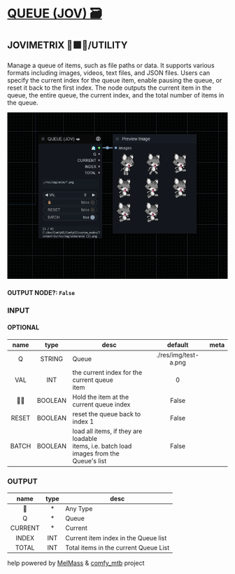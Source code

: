 # [QUEUE (JOV) 🗃](https://raw.githubusercontent.com/Amorano/Jovimetrix-examples/master/node/QUEUE/QUEUE.md)

## JOVIMETRIX 🔺🟩🔵/UTILITY

Manage a queue of items, such as file paths or data. It supports various formats including images, videos, text files, and JSON files. Users can specify the current index for the queue item, enable pausing the queue, or reset it back to the first index. The node outputs the current item in the queue, the entire queue, the current index, and the total number of items in the queue.

![QUEUE](https://raw.githubusercontent.com/Amorano/Jovimetrix-examples/master/node/QUEUE/QUEUE.png)

#### OUTPUT NODE?: `False`

### INPUT

#### OPTIONAL

name | type | desc | default | meta
:---:|:---:|---|:---:|---
Q  |  STRING  | Queue | ./res/img/test-a.png | 
VAL  |  INT  | the current index for the current queue<br>item | 0 | 
✋🏽  |  BOOLEAN  | Hold the item at the current queue index | False | 
RESET  |  BOOLEAN  | reset the queue back to index 1 | False | 
BATCH  |  BOOLEAN  | load all items, if they are loadable<br>items, i.e. batch load images from the<br>Queue's list | False | 

### OUTPUT

name | type | desc
:---:|:---:|---
🦄  |  *  | Any Type 
Q  |  *  | Queue 
CURRENT  |  *  | Current 
INDEX  |  INT  | Current item index in the Queue list 
TOTAL  |  INT  | Total items in the current Queue List 

help powered by [MelMass](https://github.com/melMass) & [comfy_mtb](https://github.com/melMass/comfy_mtb) project